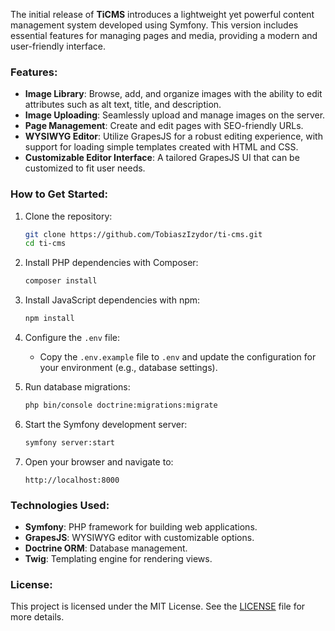 The initial release of **TiCMS** introduces a lightweight yet powerful content management system developed using Symfony. This version includes essential features for managing pages and media, providing a modern and user-friendly interface.

### Features:

- **Image Library**: Browse, add, and organize images with the ability to edit attributes such as alt text, title, and description.
- **Image Uploading**: Seamlessly upload and manage images on the server.
- **Page Management**: Create and edit pages with SEO-friendly URLs.
- **WYSIWYG Editor**: Utilize GrapesJS for a robust editing experience, with support for loading simple templates created with HTML and CSS.
- **Customizable Editor Interface**: A tailored GrapesJS UI that can be customized to fit user needs.

### How to Get Started:

1. Clone the repository:
   ```bash
   git clone https://github.com/TobiaszIzydor/ti-cms.git
   cd ti-cms
   ```

2. Install PHP dependencies with Composer:
   ```bash
   composer install
   ```

3. Install JavaScript dependencies with npm:
   ```bash
   npm install
   ```

4. Configure the `.env` file:
   - Copy the `.env.example` file to `.env` and update the configuration for your environment (e.g., database settings).

5. Run database migrations:
   ```bash
   php bin/console doctrine:migrations:migrate
   ```

6. Start the Symfony development server:
   ```bash
   symfony server:start
   ```

7. Open your browser and navigate to:
   ```
   http://localhost:8000
   ```

### Technologies Used:

- **Symfony**: PHP framework for building web applications.
- **GrapesJS**: WYSIWYG editor with customizable options.
- **Doctrine ORM**: Database management.
- **Twig**: Templating engine for rendering views.

### License:
This project is licensed under the MIT License. See the [LICENSE](./LICENSE) file for more details.